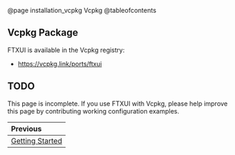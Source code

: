 @page installation_vcpkg Vcpkg
@tableofcontents

## Vcpkg Package

FTXUI is available in the Vcpkg registry:

- https://vcpkg.link/ports/ftxui

## TODO

This page is incomplete. If you use FTXUI with Vcpkg, please help improve this page by contributing working configuration examples.

<div class="section_buttons">
 
| Previous          |
|:------------------|
| [Getting Started](getting-started.html) |
 
</div>
